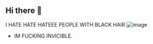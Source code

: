 ## Hi there 👋

I HATE HATE HATEEE PEOPLE WITH BLACK HAIR
![image](https://github.com/user-attachments/assets/c8b33341-9969-4e21-9af7-d61204c5e15f)

- IM FUCKING INVICIBLE.
